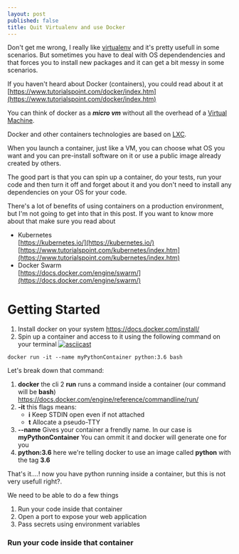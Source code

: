```yaml
---
layout: post
published: false
title: Quit Virtualenv and use Docker
---
```

Don't get me wrong, I really like [virtualenv](virtualenv.pypa.io "virtualenv.pypa.io") and it's pretty usefull in some scenarios. But sometimes you have to deal with OS dependendencies and that forces you to install new packages and it can get a bit messy in some scenarios.

If you haven't heard about Docker (containers), you could read about it at [https://www.tutorialspoint.com/docker/index.htm](https://www.tutorialspoint.com/docker/index.htm)

You can think of docker as a ***micro vm*** without all the overhead of a [Virtual Machine](https://www.tutorialspoint.com/ubuntu/ubuntu_virtual_machines.htm). 

Docker and other containers technologies are based on [LXC](https://linuxcontainers.org/). 

When you launch a container, just like a VM, you can choose what OS you want and you can pre-install software on it or use a public image already created by others.

The good part is that you can spin up a container, do your tests, run your code and then turn it off and forget about it and you don't need to install any dependencies on your OS for your code.

There's a lot of benefits of using containers on a production environment, but I'm not going to get into that in this post. If you want to know more about that make sure you read about 
- Kubernetes  
  [https://kubernetes.io/](https://kubernetes.io/)  
  [https://www.tutorialspoint.com/kubernetes/index.htm](https://www.tutorialspoint.com/kubernetes/index.htm)
- Docker Swarm  
  [https://docs.docker.com/engine/swarm/](https://docs.docker.com/engine/swarm/)  
  
# Getting Started
1. Install docker on your system https://docs.docker.com/install/
2. Spin up a container and access to it using the following command on your terminal
[![asciicast](https://asciinema.org/a/DZPuoKziGYC6nt3xiji1JzqKs.svg)](https://asciinema.org/a/DZPuoKziGYC6nt3xiji1JzqKs)
```
docker run -it --name myPythonContainer python:3.6 bash
```

Let's break down that command:
1. **docker** the cli
2 **run** runs a command inside a container (our command will be **bash**) https://docs.docker.com/engine/reference/commandline/run/
3. **-it** this flags means:
    - **i** Keep STDIN open even if not attached
    - **t** Allocate a pseudo-TTY
4. **--name** Gives your container a frendly name. In our case is **myPythonContainer** You can ommit it and docker will generate one for you
5. **python:3.6** here we're telling docker to use an image called **python** with the tag **3.6** 


That's it....! now you have python running inside a container, but this is not very usefull right?.

We need to be able to do a few things

1. Run your code inside that container
2. Open a port to expose your web application
3. Pass secrets using environment variables


### Run your code inside that container
